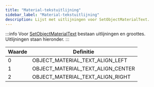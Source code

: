 ```yaml
---
title: "Material‑tekstuitlijning"
sidebar_label: "Material‑tekstuitlijning"
description: Lijst met uitlijningen voor SetObjectMaterialText.
---
```


:::info
Voor [SetObjectMaterialText](../functions/SetObjectMaterialText) bestaan uitlijningen en groottes. Uitlijningen staan hieronder.
:::

| Waarde | Definitie                         |
| ------ | --------------------------------- |
| 0      | OBJECT_MATERIAL_TEXT_ALIGN_LEFT   |
| 1      | OBJECT_MATERIAL_TEXT_ALIGN_CENTER |
| 2      | OBJECT_MATERIAL_TEXT_ALIGN_RIGHT  |


